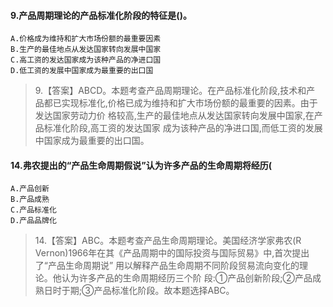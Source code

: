 #### 9.产品周期理论的产品标准化阶段的特征是()。
    A.价格成为维持和扩大市场份额的最重要因素
    B.生产的最佳地点从发达国家转向发展中国家
    C.高工资的发达国家成为该种产品的净进口国
    D.低工资的发展中国家成为最重要的出口国
>   9.【答案】ABCD。本题考查产品周期理论。在产品标准化阶段,技术和产
    品都已实现标准化,价格已成为维持和扩大市场份额的最重要的因素。由于发达国家劳动力价
    格较高,生产的最佳地点从发达国家转向发展中国家,在产品标准化阶段,高工资的发达国家
    成为该种产品的净进口国,而低工资的发展中国家成为最重要的出口国。

#### 14.弗农提出的“产品生命周期假说”认为许多产品的生命周期将经历(
    A.产品创新
    B.产品成熟
    C.产品标准化
    D.产品品牌化
>   14.【答案】ABC。本题考查产品生命周期理论。美国经济学家弗农(R
    Vernon)1966年在其《产品周期中的国际投资与国际贸易》中,首次提出了“产品生命周期说”
    用以解释产品生命周期不同阶段贸易流向变化的理论。他认为许多产品的生命周期经历三个阶
    段:①产品创新阶段;②产品成熟日时于期;③产品标准化阶段。故本题选择ABC。





















    